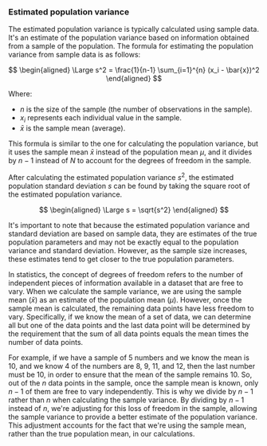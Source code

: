 ### Estimated population variance

The estimated population variance is typically calculated using sample data. It's an estimate of the population variance based on information obtained from a sample of the population. The formula for estimating the population variance from sample data is as follows:

$$
\begin{aligned}
\Large s^2 = \frac{1}{n-1} \sum_{i=1}^{n} (x_i - \bar{x})^2
\end{aligned}
$$

Where:
- $n$ is the size of the sample (the number of observations in the sample).
- $x_i$ represents each individual value in the sample.
- $\bar{x}$ is the sample mean (average).

This formula is similar to the one for calculating the population variance, but it uses the sample mean $\bar{x}$ instead of the population mean $\mu$, and it divides by $n-1$ instead of $N$ to account for the degrees of freedom in the sample.

After calculating the estimated population variance $s^2$, the estimated population standard deviation $s$ can be found by taking the square root of the estimated population variance.

$$
\begin{aligned}
\Large s = \sqrt{s^2}
\end{aligned}
$$

It's important to note that because the estimated population variance and standard deviation are based on sample data, they are estimates of the true population parameters and may not be exactly equal to the population variance and standard deviation. However, as the sample size increases, these estimates tend to get closer to the true population parameters.

In statistics, the concept of degrees of freedom refers to the number of independent pieces of information available in a dataset that are free to vary. When we calculate the sample variance, we are using the sample mean ($\bar{x}$) as an estimate of the population mean ($\mu$). However, once the sample mean is calculated, the remaining data points have less freedom to vary. Specifically, if we know the mean of a set of data, we can determine all but one of the data points and the last data point will be determined by the requirement that the sum of all data points equals the mean times the number of data points. 

For example, if we have a sample of 5 numbers and we know the mean is 10, and we know 4 of the numbers are 8, 9, 11, and 12, then the last number must be 10, in order to ensure that the mean of the sample remains 10. So, out of the $n$ data points in the sample, once the sample mean is known, only $n-1$ of them are free to vary independently. This is why we divide by $n-1$ rather than $n$ when calculating the sample variance. By dividing by $n-1$ instead of $n$, we're adjusting for this loss of freedom in the sample, allowing the sample variance to provide a better estimate of the population variance. This adjustment accounts for the fact that we're using the sample mean, rather than the true population mean, in our calculations.